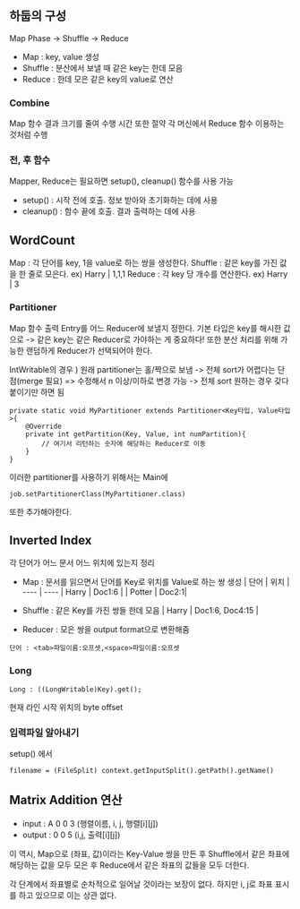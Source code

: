 ## 하둡의 구성

Map Phase -> Shuffle -> Reduce

- Map : key, value 생성
- Shuffle : 분산에서 보낼 때 같은 key는 한데 모음
- Reduce : 한데 모은 같은 key의 value로 연산

### Combine
 Map 함수 결과 크기를 줄여 수행 시간 또한 절약
각 머신에서 Reduce 함수 이용하는 것처럼 수행

### 전, 후 함수
Mapper, Reduce는 필요하면 setup(), cleanup() 함수를 사용 가능
- setup() : 시작 전에 호출. 정보 받아와 초기화하는 데에 사용
- cleanup() : 함수 끝에 호출. 결과 출력하는 데에 사용


## WordCount
Map : 각 단어를 key, 1을 value로 하는 쌍을 생성한다.
Shuffle : 같은 key를 가진 값을 한 줄로 모은다. ex) Harry | 1,1,1
Reduce : 각 key 당 개수를 연산한다. ex) Harry | 3

### Partitioner
Map 함수 출력 Entry를 어느 Reducer에 보낼지 정한다.
기본 타입은 key를 해시한 값으로 -> 같은 key는 같은 Reducer로 가야하는 게 중요하다!
또한 분산 처리를 위해 가능한 랜덤하게 Reducer가 선택되어야 한다.

IntWritable의 경우 ) 
원래 partitioner는 홀/짝으로 보냄 -> 전체 sort가 어렵다는 단점(merge 필요)
=> 수정해서 n 이상/이하로 변경 가능 -> 전체 sort 원하는 경우 갖다 붙이기만 하면 됨

```
private static void MyPartitioner extends Partitioner<Key타입, Value타입>{
	@Override
	private int getPartition(Key, Value, int numPartition){
		// 여기서 리턴하는 숫자에 해당하는 Reducer로 이동
	}
}
```

이러한 partitioner를 사용하기 위해서는 Main에
```
job.setPartitionerClass(MyPartitioner.class)
```
또한 추가해야한다.


## Inverted Index
각 단어가 어느 문서 어느 위치에 있는지 정리

- Map : 문서를 읽으면서 단어를 Key로 위치를 Value로 하는 쌍 생성
| 단어 | 위치 |
 ---- | ----
| Harry | Doc1:6 |
| Potter | Doc2:1|

- Shuffle : 같은 Key를 가진 쌍들 한데 모음
| Harry | Doc1:6, Doc4:15 |

- Reducer : 모은 쌍을 output format으로 변환해줌
```
단어 : <tab>파일이름:오프셋,<space>파일이름:오프셋
```

### Long
```
Long : ((LongWritable)Key).get();
```
현재 라인 시작 위치의 byte offset

### 입력파일 알아내기
setup() 에서
```
filename = (FileSplit) context.getInputSplit().getPath().getName()
```

## Matrix Addition 연산
- input : A 0 0 3 (행렬이름, i, j, 행렬[i][j])
- output : 0 0 5 (i,j, 출력[i][j])

이 역시,
Map으로 (좌표, 값)이라는 Key-Value 쌍을 만든 후
Shuffle에서 같은 좌표에 해당하는 값을 모두 모은 후
Reduce에서 같은 좌표의 값들을 모두 더한다.

각 단계에서 좌표별로 순차적으로 일어날 것이라는 보장이 없다. 하지만 i, j로 좌표 표시를 하고 있으므로 이는 상관 없다.
